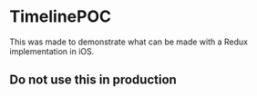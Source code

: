 # TimelinePOC

This was made to demonstrate what can be made with a Redux implementation in iOS.

## Do not use this in production
